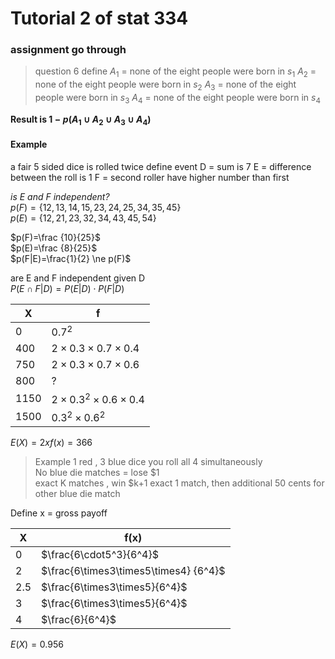 # Tutorial 2 of stat 334

### assignment go through
> question 6
> define $A_1$ = none of the eight people were born in $s_1$
>$A_2$ = none of the eight people were born in $s_2$
>$A_3$ = none of the eight people were born in $s_3$
>$A_4$ = none of the eight people were born in $s_4$  

**Result is $1 - p(A_1\cup A_2\cup A_3\cup A_4)$**

#### Example 
a fair 5 sided dice is rolled twice
define event D = sum is 7
E = difference between the roll is 1
F = second roller have higher number than first  

*is E and F independent?* <br/>
$p(F)=\{12,13,14,15,23,24,25,34,35,45\}$ <br/>
$p(E)=\{12,21,23,32,34,43,45,54\}$ <br/>

$p(F)=\frac {10}{25}$ <br/>
$p(E)=\frac {8}{25}$ <br/>
$p(F|E)=\frac{1}{2} \ne p(F)$

are E and F independent given D <br/>
$P(E\cap F|D)=P(E|D)\cdot P(F|D)$

| X    | f                                   |
|------|-------------------------------------|
| 0    | $0.7^2$                             |
| 400  | $2\times 0.3\times 0.7\times 0.4$   |
| 750  | $2\times0.3\times0.7\times0.6$                                 |
| 800  | ?                                 |
| 1150 | $2\times 0.3^2 \times 0.6 \times 0.4$ |
| 1500 | $0.3^2\times 0.6^2$                                 |

$E(X)=2xf(x)=366$

> Example
> 1 red , 3 blue dice you roll all 4 simultaneously   <br/>
> No blue die matches = lose $1 <br/>
> exact K matches , win $k+1
> exact 1 match, then additional 50 cents for other blue die match

Define x = gross payoff

| X   | f(x)                                  |
|-----|---------------------------------------|
| 0   | $\frac{6\cdot5^3}{6^4}$               |
| 2   | $\frac{6\times3\times5\times4} {6^4}$ |
| 2.5 | $\frac{6\times3\times5}{6^4}$   |
| 3   | $\frac{6\times3\times5}{6^4}$         |
| 4   | $\frac{6}{6^4}$                       |

$E(X)=0.956$
